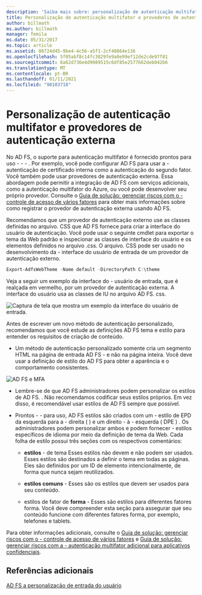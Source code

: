 ```yaml
---
description: 'Saiba mais sobre: personalização de autenticação multifator e provedores de autenticação externa'
title: Personalização de autenticação multifator e provedores de autenticação externa
author: billmath
ms.author: billmath
manager: femila
ms.date: 05/31/2017
ms.topic: article
ms.assetid: 08724d45-9be4-4c56-a5f1-2cf40864e136
ms.openlocfilehash: 5f05abf8c14fc3829fe9a0e99ef12de2cde97f81
ms.sourcegitcommit: 6a62d736e4d9989515c6df85e2577662deb042b6
ms.translationtype: MT
ms.contentlocale: pt-BR
ms.lasthandoff: 01/11/2021
ms.locfileid: "98103718"
---
```

# <a name="multi-factor-authentication-and-external-authentication-providers-customization"></a>Personalização de autenticação multifator e provedores de autenticação externa

No AD FS, o suporte para autenticação multifator é fornecido prontos para uso \- \- \- . Por exemplo, você pode configurar AD FS para usar a \- autenticação de certificado interna como a autenticação do segundo fator. Você também pode usar provedores de autenticação externa. Essa abordagem pode permitir a integração de AD FS com serviços adicionais, como a autenticação multifator do Azure, ou você pode desenvolver seu próprio provedor. Consulte o [Guia de solução: gerenciar riscos com o \- controle de acesso de vários fatores](./manage-risk-with-conditional-access-control.md) para obter mais informações sobre como registrar o provedor de autenticação externa usando AD FS.

Recomendamos que um provedor de autenticação externo use as classes definidas no arquivo. CSS que AD FS fornece para criar a interface do usuário de autenticação. Você pode usar o seguinte cmdlet para exportar o tema da Web padrão e inspecionar as classes de interface do usuário e os elementos definidos no arquivo .css. O arquivo. CSS pode ser usado no desenvolvimento da \- interface do usuário de entrada de um provedor de autenticação externo.

```powershell
Export-AdfsWebTheme -Name default -DirectoryPath C:\theme
```

Veja a seguir um exemplo da interface do \- usuário de entrada, que é realçada em vermelho, por um provedor de autenticação externa. A interface do usuário usa as classes de IU no arquivo AD FS. css.

![Captura de tela que mostra um exemplo da interface do usuário de entrada.](media/AD-FS-user-sign-in-customization/ADFS_Blue_Custom8.png)

Antes de escrever um novo método de autenticação personalizado, recomendamos que você estude as definições AD FS tema e estilo para entender os requisitos de criação de conteúdo.

-   Um método de autenticação personalizado somente cria um segmento HTML na página de entrada AD FS \- e não na página inteira. Você deve usar a definição de estilo do AD FS para obter a aparência e o comportamento consistentes.

![AD FS e MFA](media/AD-FS-user-sign-in-customization/ADFS_Blue_Custom9.png)

-   Lembre-se de que AD FS administradores podem personalizar os estilos de AD FS. . Não recomendamos codificar seus estilos próprios. Em vez disso, é recomendável usar estilos de AD FS sempre que possível.

-   Prontos \- \- para uso, AD FS estilos são criados com um \- estilo de EPD da esquerda para a \- direita \( \) e um direito \- à \- esquerda \( DPE \) . Os administradores podem personalizar ambos e podem fornecer \- estilos específicos de idioma por meio da definição de tema da Web. Cada folha de estilo possui três seções com os respectivos comentários:

    -   **estilos** \- de tema Esses estilos não devem e não podem ser usados. Esses estilos são destinados a definir o tema em todas as páginas. Eles são definidos por um ID de elemento intencionalmente, de forma que nunca sejam reutilizados.

    -   **estilos comuns** \- Esses são os estilos que devem ser usados para seu conteúdo.

    -   estilos de fator de **forma** \- Esses são estilos para diferentes fatores forma. Você deve compreender esta seção para assegurar que seu conteúdo funcione com diferentes fatores forma, por exemplo, telefones e tablets.

Para obter informações adicionais, consulte o [Guia de solução: gerenciar riscos com o \- controle de acesso de vários fatores](./manage-risk-with-conditional-access-control.md) e [Guia de solução: gerenciar riscos com a \- autenticação multifator adicional para aplicativos confidenciais](https://tnstage.redmond.corp.microsoft.com/library/dn280949.aspx).

## <a name="additional-references"></a>Referências adicionais
[AD FS a personalização de entrada do usuário](AD-FS-user-sign-in-customization.md)
